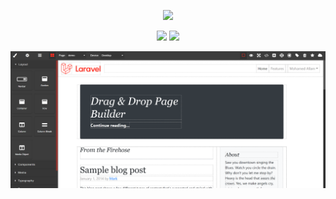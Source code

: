 <p align="center"><img src="./laravel-grapes-logo.png" width="300"></p>
<p align="center">
<img src="https://img.shields.io/packagist/v/mnapoli/PHP-DI.svg">
<img src="http://img.shields.io/:license-mit-green.svg?style=flat-square">
</p>
<p align="left"><img src="./screenshots/screenshot_01.png"></p>
